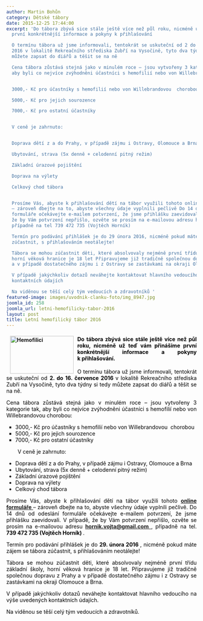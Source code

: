 ```yaml
---
author: Martin Bohůn
category: Dětské tábory
date: 2015-12-25 17:44:00
excerpt: 'Do tábora zbývá sice stále ještě více než půl roku, nicméně už teď vám přinášíme
  první konkrétnější informace a pokyny k přihlašování

  O termínu tábora už jsme informovali, tentokrát se uskuteční od 2 do 16 července
  2016 v lokalitě Rekreačního střediska Zubří na Vysočině, tyto dva týdny si tedy
  můžete zapsat do diářů a těšit se na ně

  Cena tábora zůstává stejná jako v minulém roce – jsou vytvořeny 3 kategorie tak,
  aby byli co nejvíce zvýhodněni účastníci s hemofilií nebo von Willebrandovou chorobou:


  3000,- Kč pro účastníky s hemofilií nebo von Willebrandovou  chorobou

  5000,- Kč pro jejich sourozence

  7000,- Kč pro ostatní účastníky


  V ceně je zahrnuto:


  Doprava dětí z a do Prahy, v případě zájmu i Ostravy, Olomouce a Brna

  Ubytování, strava (5x denně + celodenní pitný režim)

  Základní úrazové pojištění

  Doprava na výlety

  Celkový chod tábora


  Prosíme Vás, abyste k přihlašování dětí na tábor využili tohoto online formuláře
  – zároveň dbejte na to, abyste všechny údaje vyplnili pečlivě Do 14 dnů od odeslání
  formuláře očekávejte e-mailem potvrzení, že jsme přihlášku zaevidovali V případě,
  že by Vám potvrzení nepřišlo, ozvěte se prosím na e-mailovou adresu hornikvojta@gmailcom,
  případně na tel 739 472 735 (Vojtěch Horník)

  Termín pro podávání přihlášek je do 29 února 2016, nicméně pokud máte zájem se tábora
  zúčastnit, s přihlašováním neotálejte!

  Tábora se mohou zúčastnit děti, které absolvovaly nejméně první třídu základní školy,
  horní věková hranice je 18 let Připravujeme již tradičně společnou dopravu z Prahy
  a v případě dostatečného zájmu i z Ostravy se zastávkami na okraji Olomouce a Brna

  V případě jakýchkoliv dotazů neváhejte kontaktovat hlavního vedoucího na výše uvedených
  kontaktních údajích

  Na viděnou se těší celý tým vedoucích a zdravotníků '
featured-image: images/uvodnik-clanku-foto/img_8947.jpg
joomla_id: 258
joomla_url: letni-hemofilicky-tabor-2016
layout: post
title: Letní hemofilický tábor 2016
---
```


<h4 style="text-align: justify;">
 <img alt="Hemofilici" border="0" height="100" src="{{ site.baseurl }}/images/uvodnik-clanku-foto/img_8947.jpg" style="float: left; margin-left: 10px; margin-right: 10px;" title="Letní hemofilický tábor 2016" width="168"/>
 <span style="color: #000000;">
  Do tábora zbývá sice stále ještě více než půl roku, nicméně už teď vám přinášíme první konkrétnější informace a pokyny k přihlašování.
 </span>
</h4>
<p style="text-align: justify;">
 <span style="color: #000000;">
  O termínu tábora už jsme informovali, tentokrát se uskuteční od
  <strong>
   2. do 16. července 2016
  </strong>
  v lokalitě Rekreačního střediska Zubří na Vysočině, tyto dva týdny si tedy můžete zapsat do diářů a těšit se na ně.
 </span>
</p>
<p style="text-align: justify;">
 <span style="color: #000000;">
  Cena tábora zůstává stejná jako v minulém roce – jsou vytvořeny 3 kategorie tak, aby byli co nejvíce zvýhodněni účastníci s hemofilií nebo von Willebrandovou chorobou:
 </span>
</p>
<ul style="text-align: justify; list-style-type: square;">
 <li>
  <span style="color: #000000;">
   3000,- Kč pro účastníky s hemofilií nebo von Willebrandovou  chorobou
  </span>
 </li>
 <li>
  <span style="color: #000000;">
   5000,- Kč pro jejich sourozence
  </span>
 </li>
 <li>
  <span style="color: #000000;">
   7000,- Kč pro ostatní účastníky
  </span>
 </li>
</ul>
<p style="padding-left: 30px; text-align: justify;">
 <span style="color: #000000;">
  V ceně je zahrnuto:
 </span>
</p>
<ul style="text-align: justify;">
 <li>
  <span style="color: #000000;">
   Doprava dětí z a do Prahy, v případě zájmu i Ostravy, Olomouce a Brna
  </span>
 </li>
 <li>
  <span style="color: #000000;">
   Ubytování, strava (5x denně + celodenní pitný režim)
  </span>
 </li>
 <li>
  <span style="color: #000000;">
   Základní úrazové pojištění
  </span>
 </li>
 <li>
  <span style="color: #000000;">
   Doprava na výlety
  </span>
 </li>
 <li>
  <span style="color: #000000;">
   Celkový chod tábora
  </span>
 </li>
</ul>
<p style="text-align: justify;">
 <span style="color: #000000;">
  Prosíme Vás, abyste k přihlašování dětí na tábor využili tohoto
 </span>
 <a href="index.php/cs/?option=com_chronoforms&amp;chronoform=Deadline-tabor" title="Deadline">
  <strong>
   online formuláře
  </strong>
 </a>
 –
 <span style="color: #000000;">
  zároveň dbejte na to, abyste všechny údaje vyplnili pečlivě. Do 14 dnů od odeslání formuláře očekávejte e-mailem potvrzení, že jsme přihlášku zaevidovali. V případě, že by Vám potvrzení nepřišlo, ozvěte se prosím na e-mailovou adresu
 </span>
 <strong>
  <a href="mailto:hornik.vojta@gmail.com">
   hornik.vojta@gmail.com
  </a>
 </strong>
 ,
 <span style="color: #000000;">
  případně na tel.
  <strong>
   739 472 735 (Vojtěch Horník)
  </strong>
  .
 </span>
</p>
<p style="text-align: justify;">
 <span style="color: #000000;">
  Termín pro podávání přihlášek je do
  <strong>
   29. února 2016
  </strong>
  , nicméně pokud máte zájem se tábora zúčastnit, s přihlašováním neotálejte!
 </span>
</p>
<p style="text-align: justify;">
 <span style="color: #000000;">
  Tábora se mohou zúčastnit děti, které absolvovaly nejméně první třídu základní školy, horní věková hranice je 18 let. Připravujeme již tradičně společnou dopravu z Prahy a v případě dostatečného zájmu i z Ostravy se zastávkami na okraji Olomouce a Brna.
 </span>
</p>
<p style="text-align: justify;">
 <span style="color: #000000;">
  V případě jakýchkoliv dotazů neváhejte kontaktovat hlavního vedoucího na výše uvedených kontaktních údajích.
 </span>
</p>
<p style="text-align: justify;">
 <span style="color: #000000;">
  Na viděnou se těší celý tým vedoucích a zdravotníků.
 </span>
</p>